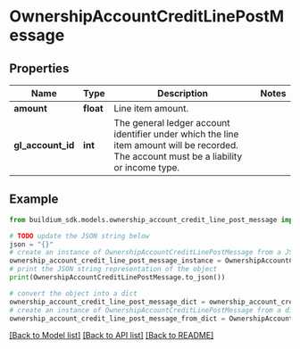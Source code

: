 # OwnershipAccountCreditLinePostMessage


## Properties

Name | Type | Description | Notes
------------ | ------------- | ------------- | -------------
**amount** | **float** | Line item amount. | 
**gl_account_id** | **int** | The general ledger account identifier under which the line item amount will be recorded. The account must be a liability or income type. | 

## Example

```python
from buildium_sdk.models.ownership_account_credit_line_post_message import OwnershipAccountCreditLinePostMessage

# TODO update the JSON string below
json = "{}"
# create an instance of OwnershipAccountCreditLinePostMessage from a JSON string
ownership_account_credit_line_post_message_instance = OwnershipAccountCreditLinePostMessage.from_json(json)
# print the JSON string representation of the object
print(OwnershipAccountCreditLinePostMessage.to_json())

# convert the object into a dict
ownership_account_credit_line_post_message_dict = ownership_account_credit_line_post_message_instance.to_dict()
# create an instance of OwnershipAccountCreditLinePostMessage from a dict
ownership_account_credit_line_post_message_from_dict = OwnershipAccountCreditLinePostMessage.from_dict(ownership_account_credit_line_post_message_dict)
```
[[Back to Model list]](../README.md#documentation-for-models) [[Back to API list]](../README.md#documentation-for-api-endpoints) [[Back to README]](../README.md)


